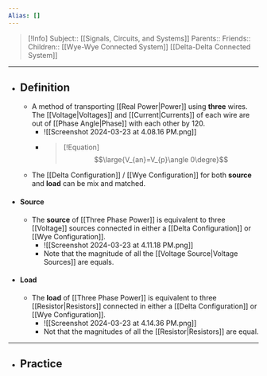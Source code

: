 ```yaml
---
Alias: []
---
```

> [!Info]
> Subject:: [[Signals, Circuits, and Systems]]
> Parents:: 
> Friends:: 
> Children:: [[Wye-Wye Connected System]] [[Delta-Delta Connected System]]
---
- ## Definition
	- A method of transporting [[Real Power|Power]] using **three** wires. The [[Voltage|Voltages]] and [[Current|Currents]] of each wire are out of [[Phase Angle|Phase]] with each other by $120$.
		- ![[Screenshot 2024-03-23 at 4.08.16 PM.png]]
		- > [!Equation]
		  > $$\large{V_{an}=V_{p}\angle 0\degre}$$
	- The [[Delta Configuration]] / [[Wye Configuration]] for both **source** and **load** can be mix and matched.
- #### Source
	- The **source** of [[Three Phase Power]] is equivalent to three [[Voltage]] sources connected in either a [[Delta Configuration]] or [[Wye Configuration]].
		-  ![[Screenshot 2024-03-23 at 4.11.18 PM.png]]
		- Note that the magnitude of all the [[Voltage Source|Voltage Sources]] are equals.
- #### Load
	- The **load** of [[Three Phase Power]] is equivalent to three [[Resistor|Resistors]] connected in either a [[Delta Configuration]] or [[Wye Configuration]].
		- ![[Screenshot 2024-03-23 at 4.14.36 PM.png]]
		- Not that the magnitudes of all the [[Resistor|Resistors]] are equal.
---
- ## Practice